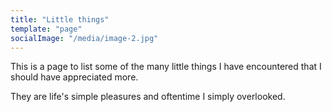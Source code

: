```yaml
---
title: "Little things"
template: "page"
socialImage: "/media/image-2.jpg"
---
```



This is a page to list some of the many little things I have encountered that I should have appreciated more. 

They are life's simple pleasures and oftentime I simply overlooked. 